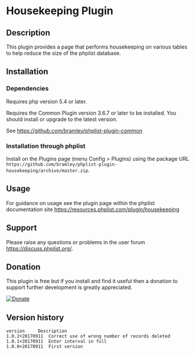 # Housekeeping Plugin #

## Description ##

This plugin provides a page that performs housekeeping on various tables to help reduce the size of the phplist database.

## Installation ##

### Dependencies ###

Requires php version 5.4 or later.

Requires the Common Plugin version 3.6.7 or later to be installed. You should install or upgrade to the latest version.

See <https://github.com/bramley/phplist-plugin-common>

### Installation through phplist ###

Install on the Plugins page (menu Config > Plugins) using the package URL `https://github.com/bramley/phplist-plugin-housekeeping/archive/master.zip`.

## Usage ##

For guidance on usage see the plugin page within the phplist documentation site <https://resources.phplist.com/plugin/housekeeping>

## Support ##

Please raise any questions or problems in the user forum <https://discuss.phplist.org/>.

## Donation ##

This plugin is free but if you install and find it useful then a donation to support further development is greatly appreciated.

[![Donate](https://www.paypalobjects.com/en_US/i/btn/btn_donate_LG.gif)](https://www.paypal.com/cgi-bin/webscr?cmd=_s-xclick&hosted_button_id=W5GLX53WDM7T4)

## Version history ##

    version     Description
    1.0.2+20170911  Correct use of wrong number of records deleted
    1.0.1+20170911  Enter interval in full
    1.0.0+20170911  First version

